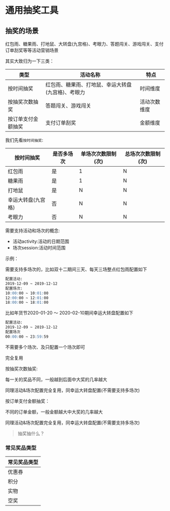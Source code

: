 # 通用抽奖工具

## 抽奖的场景

红包雨、糖果雨、打地鼠、大转盘(九宫格)、考眼力、答题闯关、游戏闯关、支付订单刮奖等等活动营销场景

其实大致归为一下三类：

|类型|活动名称|特点
|-|-|-|
|按时间抽奖|红包雨、糖果雨、打地鼠、幸运大转盘(九宫格)、考眼力|时间维度
|按抽奖次数抽奖|答题闯关、游戏闯关|活动次数维度|
|按订单支付金额抽奖|支付订单刮奖|金额维度|

我们先看`按时间抽奖`:

|按时间抽奖|是否多场次|单场次次数限制(次)|总场次次数限制(次)|
|-|-|-|-|
|红包雨|是|1|N|
|糖果雨|是|1|N|
|打地鼠|是|N|N|
|幸运大转盘(九宫格)|否|N|N|
|考眼力|否|N|N|

需要支持活动和场次的概念:

- 活动activity:活动的日期范围
- 场次session:活动时间范围

示例：

需要支持多场次的，比如双十二期间三天、每天三场整点红包雨配置如下

```md
配置活动:
2019-12-09 ~ 2019-12-12
配置场次:
10:00:00 ~ 10:01:00
12:00:00 ~ 12:01:00
18:00:00 ~ 18:01:00
```

比如年货节2020-01-20 ～ 2020-02-10期间幸运大转盘配置如下

```md
配置活动:
2019-12-09 ~ 2019-12-12
配置场次
00:00:00 ~ 23:59:59
```

不需要多个场次、及只配置一个场次即可

完全复用

按抽奖次数抽奖:

每一关的奖品不同，一般越到后面中大奖的几率越大

同理活动&场次配置完全复用，同幸运大转盘配置(不需要支持多场次)

按订单支付金额抽奖：

不同的订单金额，一般金额越大中大奖的几率越大

同理活动&场次配置完全复用，同幸运大转盘配置(不需要支持多场次)

> 抽奖抽什么？

### 常见奖品类型

|常见奖品类型|
|-|
|优惠券|
|积分|
|实物|
|空奖|

